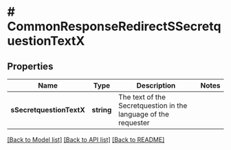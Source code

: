 # # CommonResponseRedirectSSecretquestionTextX

## Properties

Name | Type | Description | Notes
------------ | ------------- | ------------- | -------------
**sSecretquestionTextX** | **string** | The text of the Secretquestion in the language of the requester |

[[Back to Model list]](../../README.md#models) [[Back to API list]](../../README.md#endpoints) [[Back to README]](../../README.md)
